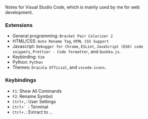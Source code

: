 Notes for Visual Studio Code, which is mainly used by me for web development.

### Extensions

* General programming: `Bracket Pair Colorizer 2`
* HTML/CSS: `Auto Rename Tag`, `HTML CSS Support`
* Javascript: `Debugger for Chrome`, `ESLint`, `JavaScript (ES6) code
  snippets`, `Prettier - Code formatter`, and `Quokka.js`.
* Keybinding: `Vim`
* Python: `Python`
* Themes: `Dracula Official`, and `vscode-icons`.

### Keybindings

* `F1`: Show All Commands
* `F2`: Rename Symbol
* `Ctrl+,`: User Settings
* ``Ctrl+` ``: Terminal
* `Ctrl+.`: Extract to ...
